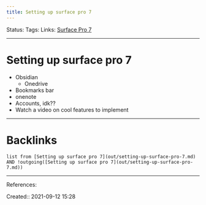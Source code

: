 ```yaml
---
title: Setting up surface pro 7
---
```

Status: 
Tags: 
Links: [Surface Pro 7](None)
___
# Setting up surface pro 7
- Obsidian
	- Onedrive
- Bookmarks bar
- onenote
- Accounts, idk??
- Watch a video on cool features to implement
___
# Backlinks
```dataview
list from [Setting up surface pro 7](out/setting-up-surface-pro-7.md) AND !outgoing([Setting up surface pro 7](out/setting-up-surface-pro-7.md))
```
___
References:

Created:: 2021-09-12 15:28

